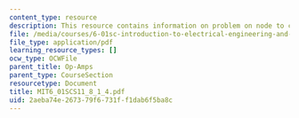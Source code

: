 ```yaml
---
content_type: resource
description: This resource contains information on problem on node to current.
file: /media/courses/6-01sc-introduction-to-electrical-engineering-and-computer-science-i-spring-2011/2aeba74e267379f6731ff1dab6f5ba8c_MIT6_01SCS11_8_1_4.pdf
file_type: application/pdf
learning_resource_types: []
ocw_type: OCWFile
parent_title: Op-Amps
parent_type: CourseSection
resourcetype: Document
title: MIT6_01SCS11_8_1_4.pdf
uid: 2aeba74e-2673-79f6-731f-f1dab6f5ba8c
---
```

